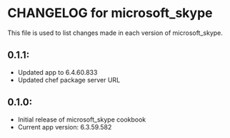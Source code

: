 # CHANGELOG for microsoft_skype

This file is used to list changes made in each version of microsoft_skype.

## 0.1.1:

* Updated app to 6.4.60.833
* Updated chef package server URL

## 0.1.0:

* Initial release of microsoft_skype cookbook
* Current app version: 6.3.59.582